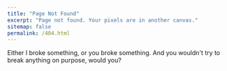 ```yaml
---
title: "Page Not Found"
excerpt: "Page not found. Your pixels are in another canvas."
sitemap: false
permalink: /404.html
---
```


Either I broke something, or you broke something. And you wouldn't try to break anything on purpose, would you?

<script type="text/javascript">
  var GOOG_FIXURL_LANG = 'en';
  var GOOG_FIXURL_SITE = '{{ site.url }}'
</script>
<script type="text/javascript"
  src="//linkhelp.clients.google.com/tbproxy/lh/wm/fixurl.js">
</script>
